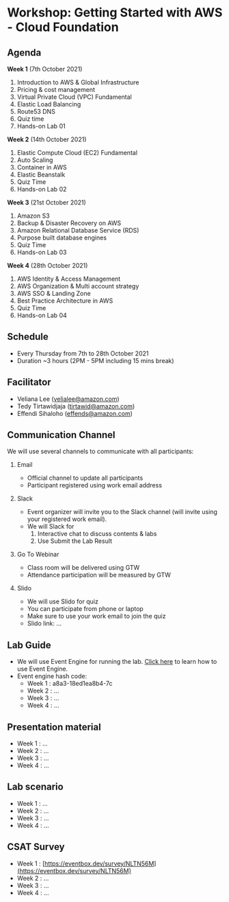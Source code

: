 # Workshop: Getting Started with AWS - Cloud Foundation

## Agenda

**Week 1** (7th October 2021)

1. Introduction to AWS & Global Infrastructure
2. Pricing & cost management
3. Virtual Private Cloud (VPC) Fundamental 
4. Elastic Load Balancing
5. Route53 DNS
6. Quiz time
7. Hands-on Lab 01

**Week 2** (14th October 2021)

1. Elastic Compute Cloud (EC2) Fundamental
2. Auto Scaling
3. Container in AWS
4. Elastic Beanstalk
5. Quiz Time
6. Hands-on Lab 02

**Week 3** (21st October 2021)

1. Amazon S3
2. Backup & Disaster Recovery on AWS
3. Amazon Relational Database Service (RDS) 
4. Purpose built database engines
5. Quiz Time
6. Hands-on Lab 03

**Week 4** (28th October 2021)

1. AWS Identity & Access Management
2. AWS Organization & Multi account strategy
3. AWS SSO & Landing Zone
4. Best Practice Architecture in AWS
5. Quiz Time
6. Hands-on Lab 04

## Schedule

* Every Thursday from 7th to 28th October 2021
* Duration ~3 hours (2PM - 5PM including 15 mins break)

## Facilitator

* Veliana Lee (velialee@amazon.com)
* Tedy Tirtawidjaja (tirtawid@amazon.com)
* Effendi Sihaloho (effends@amazon.com)


## Communication Channel

We will use several channels to communicate with all participants:

1. Email
	- Official channel to update all participants
	- Participant registered using work email address

2. Slack 
	- Event organizer will invite you to the Slack channel (will invite using your registered work email).
	- We will Slack for 
        1. Interactive chat to discuss contents & labs 
        2. Use Submit the Lab Result

3. Go To Webinar 
	- Class room will be delivered using GTW
	- Attendance participation will be measured by GTW

4. Slido
	- We will use Slido for quiz
	- You can participate from phone or laptop
	- Make sure to use your work email to join the quiz
    - Slido link: ... 


## Lab Guide
- We will use Event Engine for running the lab. [Click here](labguide) to learn how to use Event Engine.
- Event engine hash code:
    - Week 1 : a8a3-18ed1ea8b4-7c
    - Week 2 : ...
    - Week 3 : ...
    - Week 4 : ...

## Presentation material

- Week 1 : ...
- Week 2 : ...
- Week 3 : ...
- Week 4 : ...

## Lab scenario

- Week 1 : ...
- Week 2 : ...
- Week 3 : ...
- Week 4 : ...

## CSAT Survey

- Week 1 : [https://eventbox.dev/survey/NLTN56M](https://eventbox.dev/survey/NLTN56M) 
- Week 2 : ...
- Week 3 : ...
- Week 4 : ...
